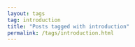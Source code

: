 ```yaml
---
layout: tags
tag: introduction
title: "Posts tagged with introduction"
permalink: /tags/introduction.html
---
```


